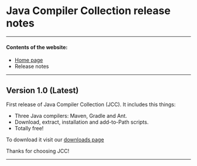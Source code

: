 # Java Compiler Collection release notes

---
#### Contents of the website:

 - [Home page](..)
 - Release notes
 
---

## Version 1.0 (Latest)

First release of Java Compiler Collection (JCC). It includes this things:

- Three Java compilers: Maven, Gradle and Ant.
- Download, extract, installation and add-to-Path scripts.
- Totally free!

To download it visit our [downloads page](../#download-java-compiler-collection)

Thanks for choosing JCC!

---
